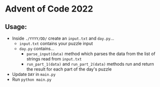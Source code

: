 # Advent of Code 2022

## Usage:

* Inside `./YYYY/DD/` create an `input.txt` and `day.py`...
    * `input.txt` contains your puzzle input
    * `day.py` contains...
        * `parse_input(data)` method which parses the data from the list of strings read from `input.txt`
        * `run_part_1(data)` and `run_part_2(data)` methods run and return the result for each part of the day's puzzle
* Update `DAY` in `main.py`
* Run `python main.py`